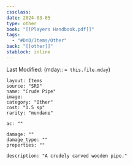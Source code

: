 ```yaml
---
cssclass: 
date: 2024-03-05
type: other
book: "[[Players Handbook.pdf]]"
tags:
  - "#DnD/Items/Other"
back: "[[other]]"
stablock: inline
---
```

Last Modified: (mday:: `= this.file.mday`)


```statblock
layout: Items
source: "SRD"
name: "Crude Pipe"
image: 
category: "Other"
cost: "1.5 sp"
rarity: "mundane"

ac: ""

damage: ""
damage_type: ""
properties: ""

description: "A crudely carved wooden pipe."
```